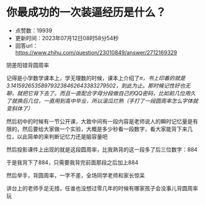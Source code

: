 # 你最成功的一次装逼经历是什么？
- 点赞数：19939
- 更新时间：2023年07月12日08时58分54秒
- 回答url：https://www.zhihu.com/question/23010849/answer/2712169329
<body>
 <p data-pid="Q-HuXi5F">阴差阳错背圆周率</p>
 <p data-pid="2afnEzUH">记得是小学数学课本上，学无理数的时候，课本上介绍了<i>π，书上印着的就是</i><i>3.141592653589793238462643383279502，</i><i>到此为止。那时候记性好也无聊，就把它背下去了。而且一直配合字母分段做自己的QQ密码，比如前几位用久了就换后几位，一直用到高中毕业，所以滚瓜烂熟（手打了一段圆周率怎么字体就变斜体了）</i></p>
 <p data-pid="U7a4rtuw">然后初中的时候有一节公开课，大致中间有一段内容是老师说人的瞬时记忆量是有限的，然后要给大家做一个实验，大概是多少秒看一段数字，看大家能背下来几位，以此简单的来判断记忆力还是脑容量吧</p>
 <p data-pid="Zikm4n5h">然后投影课件上出现的就是这段圆周率，比我熟背的这一段多了后三位数字：884</p>
 <p data-pid="QtrNb1TG">于是我背下了884，只需要我背完前面那段之后加上884</p>
 <p data-pid="cwWyLmxS">然后举手，背圆周率，一字不差，全场同学老师和家长惊呆</p>
 <p data-pid="5MVx-5so">讲台上的老师手足无措，任谁也没想过零几年的时候有哪家孩子会没事儿背圆周率玩</p>
</body>